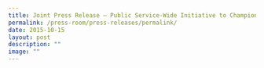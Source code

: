 ```yaml
---
title: Joint Press Release – Public Service‑Wide Initiative to Champion Volunteerism
permalink: /press-room/press-releases/permalink/
date: 2015-10-15
layout: post
description: ""
image: ""
---
```

